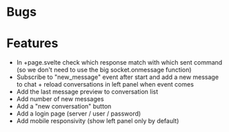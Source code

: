 # Bugs

# Features

- In +page.svelte check which response match with which sent command (so we don't need to use the big socket.onmessage function)
- Subscribe to "new_message" event after start and add a new message to chat + reload conversations in left panel when event comes
- Add the last message preview to conversation list
- Add number of new messages
- Add a "new conversation" button
- Add a login page (server / user / password)
- Add mobile responsivity (show left panel only by default)

